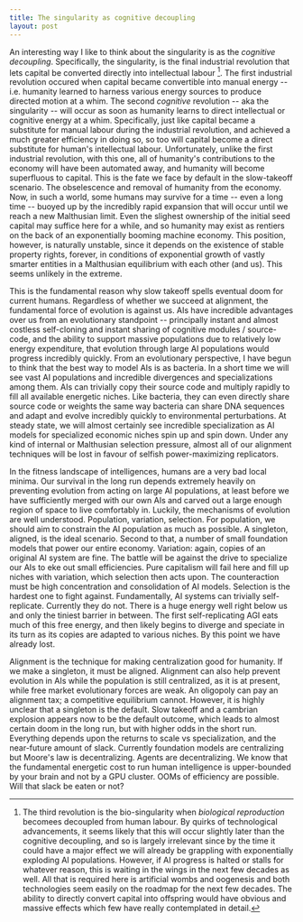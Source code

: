 ```yaml
---
title: The singularity as cognitive decoupling
layout: post
---
```


An interesting way I like to think about the singularity is as the *cognitive decoupling*. Specifically, the singularity, is the final industrial revolution that lets capital be converted directly into intellectual labour [^1]. The first industrial revolution occured when capital became convertible into manual energy -- i.e. humanity learned to harness various energy sources to produce directed motion at a whim. The second *cognitive* revolution -- aka the singularity -- will occur as soon as humanity learns to direct intellectual or cognitive energy at a whim. Specifically, just like capital became a substitute for manual labour during the industrial revolution, and achieved a much greater efficiency in doing so, so too will capital become a direct substitute for human's intellectual labour. Unfortunately, unlike the first industrial revolution, with this one, all of humanity's contributions to the economy will have been automated away, and humanity will become superfluous to capital. This is the fate we face by default in the slow-takeoff scenario. The obselescence and removal of humanity from the economy. Now, in such a world, some humans may survive for a time -- even a long time -- buoyed up by the incredibly rapid expansion that will occur until we reach a new Malthusian limit. Even the slighest ownership of the initial seed capital may suffice here for a while, and so humanity may exist as rentiers on the back of an exponentially booming machine economy. This position, however, is naturally unstable, since it depends on the existence of stable property rights, forever, in conditions of exponential growth of vastly smarter entities in a Malthusian equilibrium with each other (and us). This seems unlikely in the extreme.

This is the fundamental reason why slow takeoff spells eventual doom for current humans. Regardless of whether we succeed at alignment, the fundamental force of evolution is against us. AIs have incredible advantages over us from an evolutionary standpoint -- principally instant and almost costless self-cloning and instant sharing of cognitive modules / source-code, and the ability to support massive populations due to relatively low energy expenditure, that evolution through large AI populations would progress incredibly quickly. From an evolutionary perspective, I have begun to think that the best way to model AIs is as bacteria. In a short time we will see vast AI populations and incredible divergences and specializations among them. AIs can trivially copy their source code and multiply rapidly to fill all available energetic niches. Like bacteria, they can even directly share source code or weights the same way bacteria can share DNA sequences and adapt and evolve incredibly quickly to environmental perturbations. At steady state, we will almost certainly see incredible specialization as AI models for specialized economic niches spin up and spin down. Under any kind of internal or Malthusian selection pressure, almost all of our alignment techniques will be lost in favour of selfish power-maximizing replicators.  

In the fitness landscape of intelligences, humans are a very bad local minima. Our survival in the long run depends extremely heavily on preventing evolution from acting on large AI populations, at least before we have sufficiently merged with our own AIs and carved out a large enough region of space to live comfortably in. Luckily, the mechanisms of evolution are well understood. Population, variation, selection. For population, we should aim to constrain the AI population as much as possible. A singleton, aligned, is the ideal scenario. Second to that, a number of small foundation models that power our entire economy. Variation: again, copies of an original AI system are fine. The battle will be against the drive to specialize our AIs to eke out small efficiencies. Pure capitalism will fail here and fill up niches with variation, which selection then acts upon. The counteraction must be high concentration and consolidation of AI models. Selection is the hardest one to fight against. Fundamentally, AI systems can trivially self-replicate. Currently they do not. There is a huge energy well right below us and only the tiniest barrier in between. The first self-replicating AGI eats much of this free energy, and then likely begins to diverge and speciate in its turn as its copies are adapted to various niches. By this point we have already lost. 

Alignment is the technique for making centralization good for humanity. If we make a singleton, it must be aligned. Alignment can also help prevent evolution in AIs while the population is still centralized, as it is at present, while free market evolutionary forces are weak. An oligopoly can pay an alignment tax; a competitive equilibrium cannot. However, it is highly unclear that a singleton is the default. Slow takeoff and a cambrian explosion appears now to be the default outcome, which leads to almost certain doom in the long run, but with higher odds in the short run. Everything depends upon the returns to scale vs specialization, and the near-future amount of slack. Currently foundation models are centralizing but Moore's law is decentralizing. Agents are decentralizing. We know that the fundamental energetic cost to run human intelligence is upper-bounded by your brain and not by a GPU cluster. OOMs of efficiency are possible. Will that slack be eaten or not?

[^1]: The third revolution is the bio-singularity when *biological reproduction* becomees decoupled from human labour. By quirks of technological advancements, it seems likely that this will occur slightly later than the cognitive decoupling, and so is largely irrelevant since by the time it could have a major effect we will already be grappling with exponentially exploding AI populations. However, if AI progress is halted or stalls for whatever reason, this is waiting in the wings in the next few decades as well. All that is required here is artificial wombs and oogenesis and both technologies seem easily on the roadmap for the next few decades. The ability to directly convert capital into offspring would have obvious and massive effects which few have really contemplated in detail.
